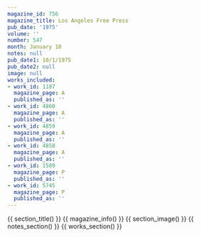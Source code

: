 ```yaml
---
magazine_id: 756
magazine_title: Los Angeles Free Press
pub_date: '1975'
volume: ''
number: 547
month: January 10
notes: null
pub_date1: 10/1/1975
pub_date2: null
image: null
works_included:
- work_id: 1187
  magazine_page: A
  published_as: ''
- work_id: 4860
  magazine_page: A
  published_as: ''
- work_id: 4859
  magazine_page: A
  published_as: ''
- work_id: 4858
  magazine_page: A
  published_as: ''
- work_id: 1589
  magazine_page: P
  published_as: ''
- work_id: 5745
  magazine_page: P
  published_as: ''
---
```


{{ section_title() }}
{{ magazine_info() }}
{{ section_image() }}
{{ notes_section() }}
{{ works_section() }}
